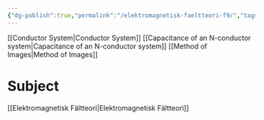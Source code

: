 ```yaml
---
{"dg-publish":true,"permalink":"/elektromagnetisk-faeltteori-f9/","tags":["föreläsning","elektromagnetiskfältteori"]}
---
```


[[Conductor System\|Conductor System]]
[[Capacitance of an N-conductor system\|Capacitance of an N-conductor system]]
[[Method of Images\|Method of Images]]


# Subject
[[Elektromagnetisk Fältteori\|Elektromagnetisk Fältteori]]
